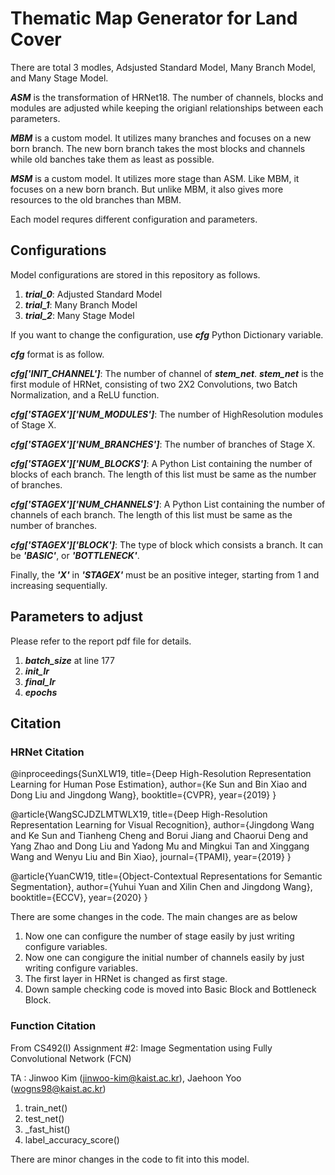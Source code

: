 # Thematic Map Generator for Land Cover

There are total 3 modles, Adsjusted Standard Model, Many Branch Model, and Many Stage Model.

**_ASM_** is the transformation of HRNet18. The number of channels, blocks and modules are adjusted while keeping the origianl relationships between each parameters.

**_MBM_** is a custom model. It utilizes many branches and focuses on a new born branch. The new born branch takes the most blocks and channels while old banches take them as least as possible.

**_MSM_** is a custom model. It utilizes more stage than ASM. Like MBM, it focuses on a new born branch. But unlike MBM, it also gives more resources to the old branches than MBM.

Each model requres different configuration and parameters.

## Configurations
Model configurations are stored in this repository as follows.
1. **_trial_0_**: Adjusted Standard Model
2. **_trial_1_**: Many Branch Model
3. **_trial_2_**: Many Stage Model

If you want to change the configuration, use **_cfg_** Python Dictionary variable.

**_cfg_** format is as follow.

**_cfg['INIT_CHANNEL']_**: The number of channel of **_stem_net_**. **_stem_net_** is the first module of HRNet, consisting of two 2X2 Convolutions, two Batch Normalization, and a ReLU function.

**_cfg['STAGEX']['NUM_MODULES']_**: The number of HighResolution modules of Stage X.

**_cfg['STAGEX']['NUM_BRANCHES']_**: The number of branches of Stage X.

**_cfg['STAGEX']['NUM_BLOCKS']_**: A Python List containing the number of blocks of each branch. The length of this list must be same as the number of branches.

**_cfg['STAGEX']['NUM_CHANNELS']_**: A Python List containing the number of channels of each branch. The length of this list must be same as the number of branches. 

**_cfg['STAGEX']['BLOCK']_**: The type of block which consists a branch. It can be **_'BASIC'_**, or **_'BOTTLENECK'_**.

Finally, the **_'X'_** in **_'STAGEX'_** must be an positive integer, starting from 1 and increasing sequentially.

## Parameters to adjust
Please refer to the report pdf file for details.
1. **_batch_size_** at line 177
3. **_init_lr_**
4. **_final_lr_**
5. **_epochs_**

## Citation
### HRNet Citation

@inproceedings{SunXLW19,
  title={Deep High-Resolution Representation Learning for Human Pose Estimation},
  author={Ke Sun and Bin Xiao and Dong Liu and Jingdong Wang},
  booktitle={CVPR},
  year={2019}
}

@article{WangSCJDZLMTWLX19,
  title={Deep High-Resolution Representation Learning for Visual Recognition},
  author={Jingdong Wang and Ke Sun and Tianheng Cheng and 
          Borui Jiang and Chaorui Deng and Yang Zhao and Dong Liu and Yadong Mu and 
          Mingkui Tan and Xinggang Wang and Wenyu Liu and Bin Xiao},
  journal={TPAMI},
  year={2019}
}

@article{YuanCW19,
  title={Object-Contextual Representations for Semantic Segmentation},
  author={Yuhui Yuan and Xilin Chen and Jingdong Wang},
  booktitle={ECCV},
  year={2020}
}

There are some changes in the code. 
The main changes are as below

1.   Now one can configure the number of stage easily by just writing configure variables.
2.   Now one can congigure the initial number of channels easily by just writing configure variables.
3.   The first layer in HRNet is changed as first stage.
4.   Down sample checking code is moved into Basic Block and Bottleneck Block.


### Function Citation

From CS492(I) Assignment #2: Image Segmentation using Fully Convolutional Network (FCN)

TA : Jinwoo Kim (jinwoo-kim@kaist.ac.kr), Jaehoon Yoo (wogns98@kaist.ac.kr)

1. train_net()
2. test_net()
3. _fast_hist()
4. label_accuracy_score()

There are minor changes in the code to fit into this model.
